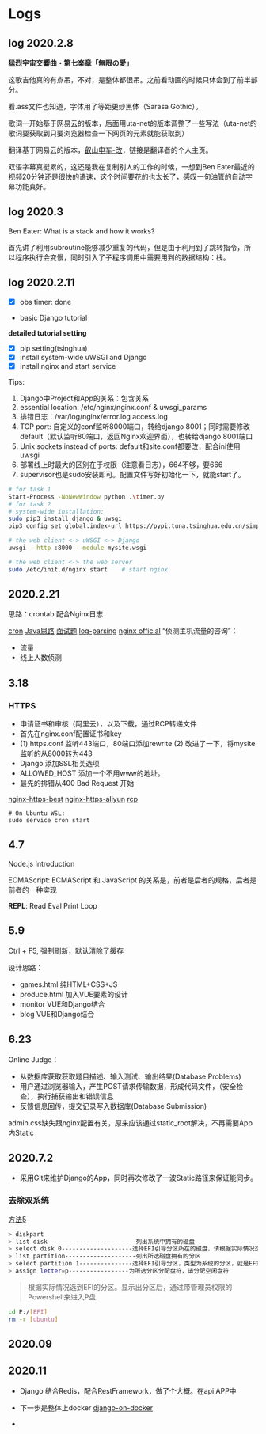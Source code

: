 # Logs

## log 2020.2.8 

**猛烈宇宙交響曲・第七楽章「無限の愛」**

这歌吉他真的有点吊，不对，是整体都很吊。之前看动画的时候只体会到了前半部分。

看.ass文件也知道，字体用了等距更纱黑体（Sarasa Gothic）。

歌词一开始基于网易云的版本，后面用uta-net的版本调整了一些写法（uta-net的歌词要获取到只要浏览器检查一下网页的元素就能获取到）

翻译基于网易云的版本，[叡山电车-改](https://cyl.moe/)，链接是翻译者的个人主页。

双语字幕真挺累的，这还是我在复制别人的工作的时候，一想到Ben Eater最近的视频20分钟还是很快的语速，这个时间要花的也太长了，感叹一句油管的自动字幕功能真好。

## log 2020.3

Ben Eater: What is a stack and how it works?

首先讲了利用subroutine能够减少重复的代码，但是由于利用到了跳转指令，所以程序执行会变慢，同时引入了子程序调用中需要用到的数据结构：栈。

## log 2020.2.11

- [x] obs timer: done 

- basic Django tutorial

**detailed tutorial setting**

- [x] pip setting(tsinghua)
- [x] install system-wide uWSGI and Django
- [x] install nginx and start service

Tips:

1. Django中Project和App的关系：包含关系
2. essential location: /etc/nginx/nginx.conf & uwsgi_params
3. 排错日志：/var/log/nginx/error.log access.log
4. TCP port: 自定义的conf监听8000端口，转给django 8001；同时需要修改default（默认监听80端口，返回Nginx欢迎界面），也转给django 8001端口
5. Unix sockets instead of ports: default和site.conf都要改，配合ini使用uwsgi
6. 部署线上时最大的区别在于权限（注意看日志），664不够，要666
7. supervisor也是sudo安装即可。配置文件写好初始化一下，就能start了。

```bash
# for task 1
Start-Process -NoNewWindow python .\timer.py
# for task 2
# system-wide installation: 
sudo pip3 install django & uwsgi
pip3 config set global.index-url https://pypi.tuna.tsinghua.edu.cn/simple

# the web client <-> uWSGI <-> Django
uwsgi --http :8000 --module mysite.wsgi

# the web client <-> the web server
sudo /etc/init.d/nginx start    # start nginx
```

## 2020.2.21

思路：crontab 配合Nginx日志

[cron](https://linux.vbird.org/linux_basic/centos7/0430cron.php)
[Java思路](http://huyan.couplecoders.tech/java/redis/nginx/2019/05/10/监听nginx日志实现博客访问计数/)
[面试题](https://blog.csdn.net/u010590166/article/details/17242181)
[log-parsing](https://easyengine.io/tutorials/nginx/log-parsing/)
[nginx official](https://www.nginx.com/blog/sampling-requests-with-nginx-conditional-logging/)
“侦测主机流量的咨询”：

- 流量
- 线上人数侦测

## 3.18 

### HTTPS

- 申请证书和审核（阿里云），以及下载，通过RCP转递文件
- 首先在nginx.conf配置证书和key
- (1) https.conf 监听443端口，80端口添加rewrite (2) 改进了一下，将mysite监听的从8000转为443
- Django 添加SSL相关选项
- ALLOWED_HOST 添加一个不用www的地址。
- 最先的排错从400 Bad Request 开始

[nginx-https-best](https://www.cnblogs.com/kevingrace/p/6187072.html)
[nginx-https-aliyun](https://help.aliyun.com/document_detail/98728.html?spm=5176.2020520163.cas.21.701fcDjvcDjvfG)
[rcp](https://help.aliyun.com/document_detail/51935.html?spm=5176.10695662.1996646101.searchclickresult.26c45522vRQVhI)

```
# On Ubuntu WSL:
sudo service cron start
```

## 4.7
Node.js Introduction

ECMAScript: ECMAScript 和 JavaScript 的关系是，前者是后者的规格，后者是前者的一种实现

**REPL**: Read Eval Print Loop

## 5.9

Ctrl + F5, 强制刷新，默认清除了缓存

设计思路：

- games.html 纯HTML+CSS+JS
- produce.html 加入VUE要素的设计
- monitor VUE和Django结合
- blog VUE和Django结合

## 6.23

Online Judge：

- 从数据库获取获取题目描述、输入测试、输出结果(Database Problems)
- 用户通过浏览器输入，产生POST请求传输数据，形成代码文件，（安全检查），执行捕获输出和错误信息
- 反馈信息回传，提交记录写入数据库(Database Submission)

admin.css缺失跟nginx配置有关，原来应该通过static_root解决，不再需要App内Static

## 2020.7.2

- 采用Git来维护Django的App，同时再次修改了一波Static路径来保证能同步。

### 去除双系统

[方法5](https://blog.csdn.net/qq_15192373/article/details/81536602)

```bash
> diskpart
> list disk-------------------------列出系统中拥有的磁盘
> select disk 0--------------------选择EFI引导分区所在的磁盘，请根据实际情况选择
> list partition--------------------列出所选磁盘拥有的分区
> select partition 1---------------选择EFI引导分区，类型为系统的分区，就是EFI引导分区
> assign letter=p-----------------为所选分区分配盘符，请分配空闲盘符
```

> 根据实际情况选到EFI的分区。显示出分区后，通过带管理员权限的Powershell来进入P盘

```bash
cd P:/[EFI]
rm -r [ubuntu]
```

## 2020.09


## 2020.11

- Django 结合Redis，配合RestFramework，做了个大概。在api APP中

- 下一步是整体上docker [django-on-docker](https://testdriven.io/blog/dockerizing-django-with-postgres-gunicorn-and-nginx/)

- 
